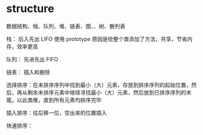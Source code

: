 # structure

数据结构、栈、队列、堆、链表、图、、树、散列表

栈：
后入先出 LIFO
使用 prototype 原因是给整个类添加了方法，共享，节省内存，效率更高

队列：
先进先出 FIFO

链表：
插入和删除

选择排序：在未排序序列中找到最小（大）元素，存放到排序序列的起始位置，然后，再从剩余未排序元素中继续寻找最小（大）元素，然后放到已排序序列的末尾。以此类推，直到所有元素均排序完毕

插入排序：往后移一位，空出来的位置插入

快速排序：
